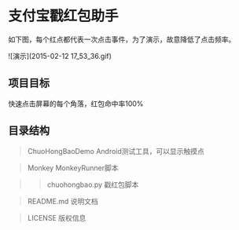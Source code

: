 # 支付宝戳红包助手
如下图，每个红点都代表一次点击事件，为了演示，故意降低了点击频率。

![演示](2015-02-12 17_53_36.gif)

## 项目目标
快速点击屏幕的每个角落，红包命中率100%

## 目录结构
> ChuoHongBaoDemo Android测试工具，可以显示触摸点

> Monkey MonkeyRunner脚本

>> chuohongbao.py 戳红包脚本

> README.md 说明文档

> LICENSE 版权信息
